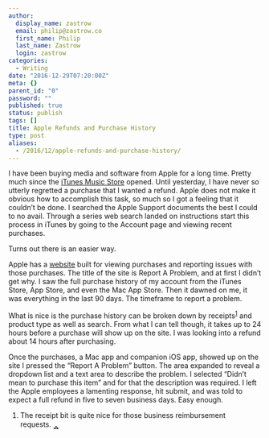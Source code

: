 ```yaml
---
author:
  display_name: zastrow
  email: philip@zastrow.co
  first_name: Philip
  last_name: Zastrow
  login: zastrow
categories:
  - Writing
date: "2016-12-29T07:20:00Z"
meta: {}
parent_id: "0"
password: ""
published: true
status: publish
tags: []
title: Apple Refunds and Purchase History
type: post
aliases:
  - /2016/12/apple-refunds-and-purchase-history/
---
```

<p>I have been buying media and software from Apple for a long time. Pretty much since the <a href="https://en.wikipedia.org/wiki/ITunes_Store">iTunes Music Store</a> opened. Until yesterday, I have never so utterly regretted a purchase that I wanted a refund. Apple does not make it obvious how to accomplish this task, so much so I got a feeling that it couldn’t be done. I searched the Apple Support documents the best I could to no avail. Through a series web search landed on instructions start this process in iTunes by going to the Account page and viewing recent purchases.</p>
<p>Turns out there is an easier way.</p>
<p>Apple has a <a href="https://reportaproblem.apple.com/">website</a> built for viewing purchases and reporting issues with those purchases. The title of the site is Report A Problem, and at first I didn’t get why. I saw the full purchase history of my account from the iTunes Store, App Store, and even the Mac App Store. Then it dawned on me, it was everything in the last 90 days. The timeframe to report a problem.</p>
<p>What is nice is the purchase history can be broken down by receipts<sup id="fnref:1"><a href="#fn:1" class="footnote">1</a></sup> and product type as well as search. From what I can tell though, it takes up to 24 hours before a purchase will show up on the site. I was looking into a refund about 14 hours after purchasing.</p>
<p>Once the purchases, a Mac app and companion iOS app, showed up on the site I pressed the “Report A Problem” button. The area expanded to reveal a dropdown list and a text area to describe the problem. I selected “Didn’t mean to purchase this item” and for that the description was required. I left the Apple employees a lamenting response, hit submit, and was told to expect a full refund in five to seven business days. Easy enough.</p>
<div class="footnotes">
<ol>
<li id="fn:1">
<p>The receipt bit is quite nice for those business reimbursement requests.&nbsp;<a href="#fnref:1" class="reversefootnote">&#129173;</a></p>
</li>
</ol>
</div>
